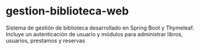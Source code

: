 # gestion-biblioteca-web
Sistema de gestión de biblioteca desarrollado en Spring Boot y Thymeleaf. Incluye un autenticación de usuario y módulos para administrar libros, usuarios, prestamos y reservas
